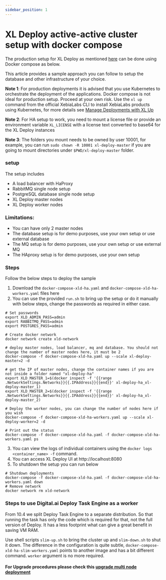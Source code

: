 ```yaml
---
sidebar_position: 1
---
```


# XL Deploy active-active cluster setup with docker compose

The production setup for XL Deploy as mentioned [here](https://docs.xebialabs.com/v.10.3/deploy/how-to/set-up-xl-deploy-in-production/) can be done using Docker compose as below.

This article provides a sample approach you can follow to setup the database and other infrastructure of your choice.

**Note 1**: For production deployments it is advised that you use Kubernetes to orchestrate the deployment of the applications. Docker compose is not ideal for production setup. Proceed at your own risk. Use the `xl up` command from the official XebiaLabs CLI to install XebiaLabs products using Kubernetes, for more details see [Manage Deployments with XL Up](https://docs.xebialabs.com/v.9.5/xl-deploy/concept/xl-up-manage-deployments)

**Note 2**: For HA setup to work, you need to mount a license file or provide an environment variable `XL_LICENSE` with a license text converted to base64 for the XL Deploy instances

**Note 3**: The folders you mount needs to be owned by user 10001, for example, you can run `sudo chown -R 10001 xl-deploy-master` if you are going to mount directories under `$PWD/xl-deploy-master` folder.

### setup

The setup includes

- A load balancer with HaProxy
- RabbitMQ single node setup
- PostgreSQL database single node setup
- XL Deploy master nodes
- XL Deploy worker nodes

### Limitations:

- You can have only 2 master nodes
- The database setup is for demo purposes, use your own setup or use external database
- The MQ setup is for demo purposes, use your own setup or use external MQ
- The HAproxy setup is for demo purposes, use your own setup

### Steps

Follow the below steps to deploy the sample

1. Download the `docker-compose-xld-ha.yaml` and `docker-compose-xld-ha-workers.yaml` files here
2. You can use the provided `run.sh` to bring up the setup or do it manually with below steps, change the passwords as required in either case.

```shell
# Set passwords
export XLD_ADMIN_PASS=admin
export RABBITMQ_PASS=admin
export POSTGRES_PASS=admin

# Create docker network
docker network create xld-network

# deploy master nodes, load balancer, mq and database. You should not change the number of master nodes here, it must be 2
docker-compose -f docker-compose-xld-ha.yaml up --scale xl-deploy-master=2 -d

# get the IP of master nodes, change the container names if you are not inside a folder named "xl-deploy-ha"
export XLD_MASTER_1=$(docker inspect -f '{{range .NetworkSettings.Networks}}{{.IPAddress}}{{end}}' xl-deploy-ha_xl-deploy-master_1)
export XLD_MASTER_2=$(docker inspect -f '{{range .NetworkSettings.Networks}}{{.IPAddress}}{{end}}' xl-deploy-ha_xl-deploy-master_2)

# Deploy the worker nodes, you can change the number of nodes here if you wish
docker-compose -f docker-compose-xld-ha-workers.yaml up --scale xl-deploy-worker=2 -d

# Print out the status
docker-compose -f docker-compose-xld-ha.yaml -f docker-compose-xld-ha-workers.yaml ps
```

3. You can view the logs of individual containers using the `docker logs <container_name> -f` command.
4. You can access XL Deploy UI at http://localhost:8080
5. To shutdown the setup you can run below

```shell
# Shutdown deployments
docker-compose -f docker-compose-xld-ha.yaml -f docker-compose-xld-ha-workers.yaml down
# Remove network
docker network rm xld-network
```

### Steps to use Digital.ai Deploy Task Engine as a worker

From 10.4 we split Deploy Task Engine to a separate distribution. So that running the task has only the code which 
is required for that, not the full version of Deploy. It has a less footprint what can give a great benefit in saving VM RAM.

Use shell scripts `slim-up.sh` to bring the cluster up and `slim-down.sh` to shut it down.
The difference in the configuration is quite subtle, `docker-compose-xld-ha-slim-workers.yaml` points to another image 
and has a bit different command. `worker` argument is no more required. 

#### For Upgrade procedures please check this [upgrade multi node deployment](./upgrade-multi-node-deployment)
